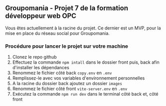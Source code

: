 ## Groupomania - Projet 7 de la formation développeur web OPC

Vous êtes actuellement à la racine du projet. Ce dernier est un MVP, pour la mise en place du réseau social pour Groupomania.

### Procédure pour lancer le projet sur votre machine

1. Clonez le repo github
2. Effectuez la commande `npm intall` dans le dossier front puis, back afin d'installer les dépendances
3. Renommez le fichier côté back `copy.env` en `.env`
4. Remplissez-le avec vos variables d'environnement personnelles
5. A la racine du dossier back ajoutez un dossier `images`
6. Renommez le fichier côté front `vite-server.env` en `.env`
7. Exécutez la commande `npm run dev` dans le terminal côté back et, côté front
